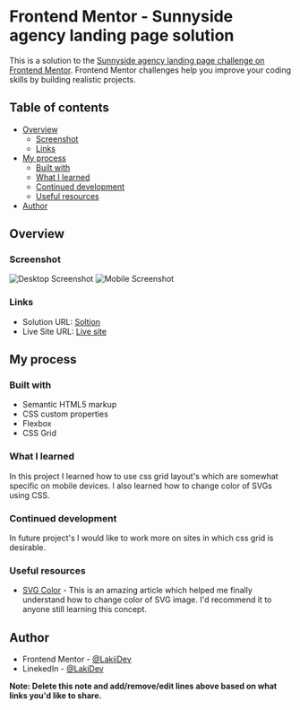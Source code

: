 # Frontend Mentor - Sunnyside agency landing page solution

This is a solution to the [Sunnyside agency landing page challenge on Frontend Mentor](https://www.frontendmentor.io/challenges/sunnyside-agency-landing-page-7yVs3B6ef). Frontend Mentor challenges help you improve your coding skills by building realistic projects.

## Table of contents

- [Overview](#overview)
  - [Screenshot](#screenshot)
  - [Links](#links)
- [My process](#my-process)
  - [Built with](#built-with)
  - [What I learned](#what-i-learned)
  - [Continued development](#continued-development)
  - [Useful resources](#useful-resources)
- [Author](#author)

## Overview

### Screenshot

![Desktop Screenshot](./screenshot-dektop.jpg)
![Mobile Screenshot](./screenshot-mobile.jpg)

### Links

- Solution URL: [Soltion](https://your-solution-url.com)
- Live Site URL: [Live site](https://lakiidev.github.io/Sunnyside-agency-landing-page/)

## My process

### Built with

- Semantic HTML5 markup
- CSS custom properties
- Flexbox
- CSS Grid

### What I learned

In this project I learned how to use css grid layout's which are somewhat specific on mobile devices. I also learned how to change color of SVGs using CSS.


### Continued development

In future project's I would like to work more on sites in which css grid is desirable.

### Useful resources

- [SVG Color](https://css-tricks.com/change-color-of-svg-on-hover/) - This is an amazing article which helped me finally understand how to change color of SVG image. I'd recommend it to anyone still learning this concept.


## Author

- Frontend Mentor - [@LakiiDev](https://www.frontendmentor.io/profile/LakiiDev)
- LinekedIn - [@LakiDev](https://www.linkedin.com/in/laki-dev-73aa70183/?)

**Note: Delete this note and add/remove/edit lines above based on what links you'd like to share.**

